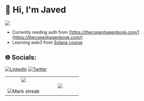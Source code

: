 # 💫 Hi, I'm Javed

![](https://komarev.com/ghpvc/?username=ofcljaved)

- Currently reading auth from [https://thecopenhagenbook.com/](https://thecopenhagenbook.com/)
- Learning web3 from [Solana course](https://solana.com/developers/courses)


## 🌐 Socials:
[![LinkedIn](https://img.shields.io/badge/LinkedIn-%230077B5.svg?logo=linkedin&logoColor=white)](https://linkedin.com/in/ofcljaved) [![Twitter](https://img.shields.io/badge/Twitter-%231DA1F2.svg?logo=Twitter&logoColor=white)](https://twitter.com/ofcljaved) 

<table align="center">
<tr border="none">
<td width="50%" align="center">
  
  <img  align="center"  src="https://github-readme-stats.vercel.app/api?username=ofcljaved&theme=dark&show_icons=true&count_private=true" />
  <br></br>
  <img  title="🔥 Get streak stats for your profile at git.io/streak-stats" alt="Mark streak" src="https://github-readme-streak-stats.herokuapp.com/?user=ofcljaved&theme=dark&hide_border=false" /> 
</td>

<td width="50%" align="center">

  <img  align="center"  src="https://github-readme-stats.anuraghazra1.vercel.app/api/top-langs/?username=rushikeshg25&theme=dark&hide_border=false&no-bg=true&no-frame=true&langs_count=10"/>
  
  </td>
</tr>
</table>
